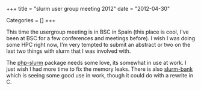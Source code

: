+++
title = "slurm user group meeting 2012"
date = "2012-04-30"


Categories = []
+++

This time the usergroup meeting is in BSC in Spain (this place is
cool, I've been at BSC for a few conferences and meetings before). I
wish I was doing some HPC right now, I'm very tempted to submit an
abstract or two on the last two things with slurm that I was involved
with.

The [php-slurm](https://github.com/jcftang/php-slurm) package needs
some love, its somewhat in use at work. I just wish I had more time to
fix the memory leaks. There is also
[slurm-bank](https://github.com/jcftang/slurm-bank) which is seeing
some good use in work, though it could do with a rewrite in C.
